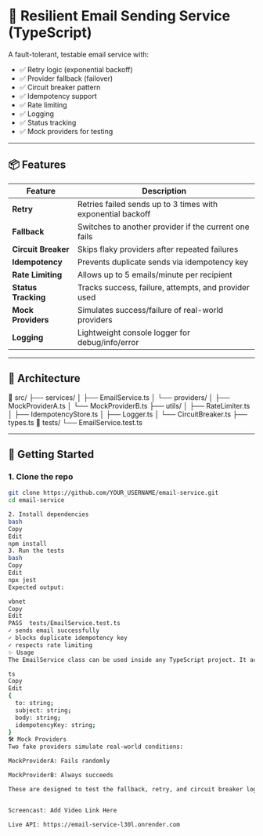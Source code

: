 # 📧 Resilient Email Sending Service (TypeScript)

A fault-tolerant, testable email service with:

- ✅ Retry logic (exponential backoff)
- ✅ Provider fallback (failover)
- ✅ Circuit breaker pattern
- ✅ Idempotency support
- ✅ Rate limiting
- ✅ Logging
- ✅ Status tracking
- ✅ Mock providers for testing

---

## 📦 Features

| Feature             | Description |
|---------------------|-------------|
| **Retry**           | Retries failed sends up to 3 times with exponential backoff |
| **Fallback**        | Switches to another provider if the current one fails |
| **Circuit Breaker** | Skips flaky providers after repeated failures |
| **Idempotency**     | Prevents duplicate sends via idempotency key |
| **Rate Limiting**   | Allows up to 5 emails/minute per recipient |
| **Status Tracking** | Tracks success, failure, attempts, and provider used |
| **Mock Providers**  | Simulates success/failure of real-world providers |
| **Logging**         | Lightweight console logger for debug/info/error |

---

## 🧠 Architecture

📁 src/
├── services/
│ ├── EmailService.ts
│ └── providers/
│ ├── MockProviderA.ts
│ └── MockProviderB.ts
├── utils/
│ ├── RateLimiter.ts
│ ├── IdempotencyStore.ts
│ ├── Logger.ts
│ └── CircuitBreaker.ts
├── types.ts
📁 tests/
└── EmailService.test.ts

---

## 🚀 Getting Started

### 1. Clone the repo

```bash
git clone https://github.com/YOUR_USERNAME/email-service.git
cd email-service

2. Install dependencies
bash
Copy
Edit
npm install
3. Run the tests
bash
Copy
Edit
npx jest
Expected output:

vbnet
Copy
Edit
PASS  tests/EmailService.test.ts
✓ sends email successfully
✓ blocks duplicate idempotency key
✓ respects rate limiting
✨ Usage
The EmailService class can be used inside any TypeScript project. It accepts an EmailPayload with:

ts
Copy
Edit
{
  to: string;
  subject: string;
  body: string;
  idempotencyKey: string;
}
🛠 Mock Providers
Two fake providers simulate real-world conditions:

MockProviderA: Fails randomly

MockProviderB: Always succeeds

These are designed to test the fallback, retry, and circuit breaker logic.


Screencast: Add Video Link Here

Live API: https://email-service-l30l.onrender.com

